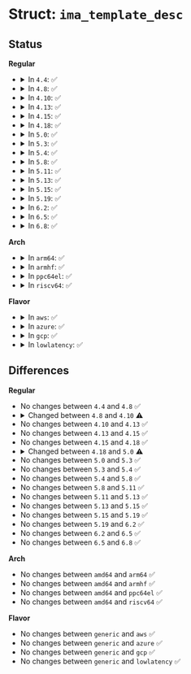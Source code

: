 # Struct: <code>ima_template_desc</code>

## Status
<b>Regular</b>
<ul>
<li>
<details>
<summary>In <code>4.4</code>: ✅</summary>

```c
struct ima_template_desc {
    char *name;
    char *fmt;
    int num_fields;
    struct ima_template_field **fields;
};
```
</details>
</li>
<li>
<details>
<summary>In <code>4.8</code>: ✅</summary>

```c
struct ima_template_desc {
    char *name;
    char *fmt;
    int num_fields;
    struct ima_template_field **fields;
};
```
</details>
</li>
<li>
<details>
<summary>In <code>4.10</code>: ✅</summary>

```c
struct ima_template_desc {
    struct list_head list;
    char *name;
    char *fmt;
    int num_fields;
    struct ima_template_field **fields;
};
```
</details>
</li>
<li>
<details>
<summary>In <code>4.13</code>: ✅</summary>

```c
struct ima_template_desc {
    struct list_head list;
    char *name;
    char *fmt;
    int num_fields;
    struct ima_template_field **fields;
};
```
</details>
</li>
<li>
<details>
<summary>In <code>4.15</code>: ✅</summary>

```c
struct ima_template_desc {
    struct list_head list;
    char *name;
    char *fmt;
    int num_fields;
    struct ima_template_field **fields;
};
```
</details>
</li>
<li>
<details>
<summary>In <code>4.18</code>: ✅</summary>

```c
struct ima_template_desc {
    struct list_head list;
    char *name;
    char *fmt;
    int num_fields;
    struct ima_template_field **fields;
};
```
</details>
</li>
<li>
<details>
<summary>In <code>5.0</code>: ✅</summary>

```c
struct ima_template_desc {
    struct list_head list;
    char *name;
    char *fmt;
    int num_fields;
    const struct ima_template_field **fields;
};
```
</details>
</li>
<li>
<details>
<summary>In <code>5.3</code>: ✅</summary>

```c
struct ima_template_desc {
    struct list_head list;
    char *name;
    char *fmt;
    int num_fields;
    const struct ima_template_field **fields;
};
```
</details>
</li>
<li>
<details>
<summary>In <code>5.4</code>: ✅</summary>

```c
struct ima_template_desc {
    struct list_head list;
    char *name;
    char *fmt;
    int num_fields;
    const struct ima_template_field **fields;
};
```
</details>
</li>
<li>
<details>
<summary>In <code>5.8</code>: ✅</summary>

```c
struct ima_template_desc {
    struct list_head list;
    char *name;
    char *fmt;
    int num_fields;
    const struct ima_template_field **fields;
};
```
</details>
</li>
<li>
<details>
<summary>In <code>5.11</code>: ✅</summary>

```c
struct ima_template_desc {
    struct list_head list;
    char *name;
    char *fmt;
    int num_fields;
    const struct ima_template_field **fields;
};
```
</details>
</li>
<li>
<details>
<summary>In <code>5.13</code>: ✅</summary>

```c
struct ima_template_desc {
    struct list_head list;
    char *name;
    char *fmt;
    int num_fields;
    const struct ima_template_field **fields;
};
```
</details>
</li>
<li>
<details>
<summary>In <code>5.15</code>: ✅</summary>

```c
struct ima_template_desc {
    struct list_head list;
    char *name;
    char *fmt;
    int num_fields;
    const struct ima_template_field **fields;
};
```
</details>
</li>
<li>
<details>
<summary>In <code>5.19</code>: ✅</summary>

```c
struct ima_template_desc {
    struct list_head list;
    char *name;
    char *fmt;
    int num_fields;
    const struct ima_template_field **fields;
};
```
</details>
</li>
<li>
<details>
<summary>In <code>6.2</code>: ✅</summary>

```c
struct ima_template_desc {
    struct list_head list;
    char *name;
    char *fmt;
    int num_fields;
    const struct ima_template_field **fields;
};
```
</details>
</li>
<li>
<details>
<summary>In <code>6.5</code>: ✅</summary>

```c
struct ima_template_desc {
    struct list_head list;
    char *name;
    char *fmt;
    int num_fields;
    const struct ima_template_field **fields;
};
```
</details>
</li>
<li>
<details>
<summary>In <code>6.8</code>: ✅</summary>

```c
struct ima_template_desc {
    struct list_head list;
    char *name;
    char *fmt;
    int num_fields;
    const struct ima_template_field **fields;
};
```
</details>
</li>
</ul>
<b>Arch</b>
<ul>
<li>
<details>
<summary>In <code>arm64</code>: ✅</summary>

```c
struct ima_template_desc {
    struct list_head list;
    char *name;
    char *fmt;
    int num_fields;
    const struct ima_template_field **fields;
};
```
</details>
</li>
<li>
<details>
<summary>In <code>armhf</code>: ✅</summary>

```c
struct ima_template_desc {
    struct list_head list;
    char *name;
    char *fmt;
    int num_fields;
    const struct ima_template_field **fields;
};
```
</details>
</li>
<li>
<details>
<summary>In <code>ppc64el</code>: ✅</summary>

```c
struct ima_template_desc {
    struct list_head list;
    char *name;
    char *fmt;
    int num_fields;
    const struct ima_template_field **fields;
};
```
</details>
</li>
<li>
<details>
<summary>In <code>riscv64</code>: ✅</summary>

```c
struct ima_template_desc {
    struct list_head list;
    char *name;
    char *fmt;
    int num_fields;
    const struct ima_template_field **fields;
};
```
</details>
</li>
</ul>
<b>Flavor</b>
<ul>
<li>
<details>
<summary>In <code>aws</code>: ✅</summary>

```c
struct ima_template_desc {
    struct list_head list;
    char *name;
    char *fmt;
    int num_fields;
    const struct ima_template_field **fields;
};
```
</details>
</li>
<li>
<details>
<summary>In <code>azure</code>: ✅</summary>

```c
struct ima_template_desc {
    struct list_head list;
    char *name;
    char *fmt;
    int num_fields;
    const struct ima_template_field **fields;
};
```
</details>
</li>
<li>
<details>
<summary>In <code>gcp</code>: ✅</summary>

```c
struct ima_template_desc {
    struct list_head list;
    char *name;
    char *fmt;
    int num_fields;
    const struct ima_template_field **fields;
};
```
</details>
</li>
<li>
<details>
<summary>In <code>lowlatency</code>: ✅</summary>

```c
struct ima_template_desc {
    struct list_head list;
    char *name;
    char *fmt;
    int num_fields;
    const struct ima_template_field **fields;
};
```
</details>
</li>
</ul>

## Differences
<b>Regular</b>
<ul>
<li>
No changes between <code>4.4</code> and <code>4.8</code> ✅
</li>
<li>
<details>
<summary>Changed between <code>4.8</code> and <code>4.10</code> ⚠️</summary>
<ul>
<li>
<b>Field added. </b>
<code>struct list_head list</code>
</li>
</ul>
</details>
</li>
<li>
No changes between <code>4.10</code> and <code>4.13</code> ✅
</li>
<li>
No changes between <code>4.13</code> and <code>4.15</code> ✅
</li>
<li>
No changes between <code>4.15</code> and <code>4.18</code> ✅
</li>
<li>
<details>
<summary>Changed between <code>4.18</code> and <code>5.0</code> ⚠️</summary>
<ul>
<li>
<b>Field type changed. </b>
<code>struct ima_template_field **fields</code> ➡️ <code>const struct ima_template_field **fields</code>
</li>
</ul>
</details>
</li>
<li>
No changes between <code>5.0</code> and <code>5.3</code> ✅
</li>
<li>
No changes between <code>5.3</code> and <code>5.4</code> ✅
</li>
<li>
No changes between <code>5.4</code> and <code>5.8</code> ✅
</li>
<li>
No changes between <code>5.8</code> and <code>5.11</code> ✅
</li>
<li>
No changes between <code>5.11</code> and <code>5.13</code> ✅
</li>
<li>
No changes between <code>5.13</code> and <code>5.15</code> ✅
</li>
<li>
No changes between <code>5.15</code> and <code>5.19</code> ✅
</li>
<li>
No changes between <code>5.19</code> and <code>6.2</code> ✅
</li>
<li>
No changes between <code>6.2</code> and <code>6.5</code> ✅
</li>
<li>
No changes between <code>6.5</code> and <code>6.8</code> ✅
</li>
</ul>
<b>Arch</b>
<ul>
<li>
No changes between <code>amd64</code> and <code>arm64</code> ✅
</li>
<li>
No changes between <code>amd64</code> and <code>armhf</code> ✅
</li>
<li>
No changes between <code>amd64</code> and <code>ppc64el</code> ✅
</li>
<li>
No changes between <code>amd64</code> and <code>riscv64</code> ✅
</li>
</ul>
<b>Flavor</b>
<ul>
<li>
No changes between <code>generic</code> and <code>aws</code> ✅
</li>
<li>
No changes between <code>generic</code> and <code>azure</code> ✅
</li>
<li>
No changes between <code>generic</code> and <code>gcp</code> ✅
</li>
<li>
No changes between <code>generic</code> and <code>lowlatency</code> ✅
</li>
</ul>
